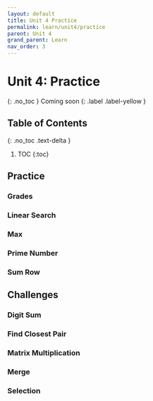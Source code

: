 ```yaml
---
layout: default
title: Unit 4 Practice
permalink: learn/unit4/practice
parent: Unit 4
grand_parent: Learn
nav_order: 3
---
```


# Unit 4: Practice
{: .no_toc }
Coming soon
{: .label .label-yellow }

## Table of Contents
{: .no_toc .text-delta }

1. TOC
{:toc}

## Practice

### Grades

### Linear Search

### Max

### Prime Number

### Sum Row

## Challenges

### Digit Sum

### Find Closest Pair

### Matrix Multiplication

### Merge

### Selection

